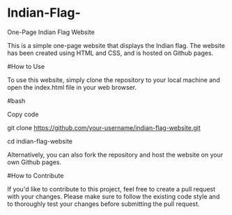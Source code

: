 # Indian-Flag-

One-Page Indian Flag Website

This is a simple one-page website that displays the Indian flag. The website has been created using HTML and CSS, and is hosted on Github pages.

#How to Use

To use this website, simply clone the repository to your local machine and open the index.html file in your web browser.

#bash

Copy code

git clone https://github.com/your-username/indian-flag-website.git

cd indian-flag-website

Alternatively, you can also fork the repository and host the website on your own Github pages.

#How to Contribute

If you'd like to contribute to this project, feel free to create a pull request with your changes. Please make sure to follow the existing code style and to thoroughly test your changes before submitting the pull request.
